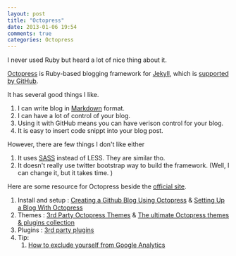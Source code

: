 ```yaml
---
layout: post
title: "Octopress"
date: 2013-01-06 19:54
comments: true
categories: Octopress
---
```

I never used Ruby but heard a lot of nice thing about it.

[Octopress][1] is Ruby-based blogging framework for [Jekyll][2], which is [supported by GitHub][10].

It has several good things I like.

1. I can write blog in [Markdown][3] format.
2. I can have a lot of control of your blog.
3. Using it with GitHub means you can have verison control for your blog.
4. It is easy to insert code snippt into your blog post.

However, there are few things I don't like either

1. It uses [SASS][9] instead of LESS. They are similar tho.
2. It doesn't really use twitter bootstrap way to build the framework.
   (Well, I can change it, but it takes time. )

Here are some resource for Octopress beside the [official site][1].

1. Install and setup : [Creating a Github Blog Using Octopress][4] & [Setting Up a Blog With Octopress][8]
2. Themes : [3rd Party Octopress Themes][5] & [The ultimate Octopress themes & plugins collection][6]
3. Plugins : [3rd party plugins][7]
4. Tip:
    1. [How to exclude yourself from Google Analytics][11]

[1]:http://octopress.org/blog/2011/07/23/octopress-20-surfaces/ "Octopress"
[2]:https://github.com/mojombo/jekyll#readme "Jekyll"
[3]:http://en.wikipedia.org/wiki/Markdown "Markdown Wiki"
[4]:http://www.tomordonez.com/blog/2012/06/04/creating-a-github-blog-using-octopress/
[5]:https://github.com/imathis/octopress/wiki/3rd-Party-Octopress-Themes
[6]:http://octopressthemes.com/
[7]:https://github.com/imathis/octopress/wiki/3rd-party-plugins
[8]:http://www.viggiosoft.com/blog/blog/2011/09/28/setting-up-a-blog-with-octopress/
[9]:http://sass-lang.com/
[10]:https://help.github.com/articles/using-jekyll-with-pages
[11]:http://webmasters.stackexchange.com/questions/15552/how-do-you-exclude-yourself-from-google-analytics-on-your-website-using-cookies
